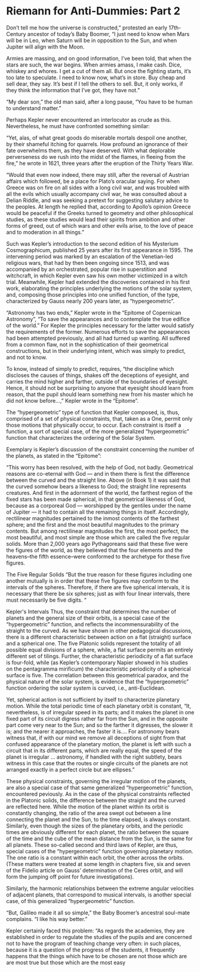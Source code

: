 # Riemann for Anti-Dummies: Part 2

Don’t tell me how the universe is constructed,” protested an early 17th-Century ancestor of today’s Baby Boomer, “I just need to know when Mars will be in Leo, when Saturn will be in opposition to the Sun, and when Jupiter will align with the Moon.

Armies are massing, and on good information, I’ve been told, that when the stars are such, the war begins. When armies amass, I make cash. Dice, whiskey and whores. I get a cut of them all. But once the fighting starts, it’s too late to speculate. I need to know now, what’s in store. Buy cheap and sell dear, they say. It’s best if I tell the others to sell. But, it only works, if they think the information that I’ve got, they have not.”

“My dear son,” the old man said, after a long pause, “You have to be human to understand matter.”

Perhaps Kepler never encountered an interlocutor as crude as this. Nevertheless, he must have confronted something similar:

“Yet, alas, of what great goods do miserable mortals despoil one another, by their shameful itching for quarrels. How profound an ignorance of their fate overwhelms them, as they have deserved. With what deplorable perverseness do we rush into the midst of the flames, in fleeing from the fire,” he wrote in 1621, three years after the eruption of the Thirty Years War.

“Would that even now indeed, there may still, after the reversal of Austrian affairs which followed, be a place for Plato’s oracular saying. For when Greece was on fire on all sides with a long civil war, and was troubled with all the evils which usually accompany civil war, he was consulted about a Delian Riddle, and was seeking a pretext for suggesting salutary advice to the peoples. At length he replied that, according to Apollo’s opinion Greece would be peaceful if the Greeks turned to geometry and other philosophical studies, as these studies would lead their spirits from ambition and other forms of greed, out of which wars and other evils arise, to the love of peace and to moderation in all things.”

Such was Kepler’s introduction to the second edition of his Mysterium Cosmographicum, published 25 years after its first appearance in 1595. The intervening period was marked by an escalation of the Venetian-led religious wars, that had by then been ongoing since 1513, and was accompanied by an orchestrated, popular rise in superstition and witchcraft, in which Kepler even saw his own mother victimized in a witch trial. Meanwhile, Kepler had extended the discoveries contained in his first work, elaborating the principles underlying the motions of the solar system, and, composing those principles into one unified function, of the type, characterized by Gauss nearly 200 years later, as “hypergeometric”.

“Astronomy has two ends,” Kepler wrote in the “Epitome of Copernican Astronomy”, “To save the appearances and to contemplate the true edifice of the world.” For Kepler the principles necessary for the latter would satisfy the requirements of the former. Numerous efforts to save the appearances had been attempted previously, and all had turned up wanting. All suffered from a common flaw, not in the sophistication of their geometrical constructions, but in their underlying intent, which was simply to predict, and not to know.

To know, instead of simply to predict, requires, “the discipline which discloses the causes of things, shakes off the deceptions of eyesight, and carries the mind higher and farther, outside of the boundaries of eyesight. Hence, it should not be surprising to anyone that eyesight should learn from reason, that the pupil should learn something new from his master which he did not know before…,” Kepler wrote in the “Epitome”.

The “hypergeometric” type of function that Kepler composed, is, thus, comprised of a set of physical constraints, that, taken as a One, permit only those motions that physically occur, to occur. Each constraint is itself a function, a sort of special case, of the more generalized “hypergeometric” function that characterizes the ordering of the Solar System.

Exemplary is Kepler’s discussion of the constraint concerning the number of the planets, as stated in the “Epitome”:

“This worry has been resolved, with the help of God, not badly. Geometrical reasons are co-eternal with God — and in them there is first the difference between the curved and the straight line. Above (in Book 1) it was said that the curved somehow bears a likeness to God; the straight line represents creatures. And first in the adornment of the world, the farthest region of the fixed stars has been made spherical, in that geometrical likeness of God, because as a corporeal God — worshipped by the gentiles under the name of Jupiter — it had to contain all the remaining things in itself. Accordingly, rectilinear magnitudes pertained to the inmost contents of the farthest sphere; and the first and the most beautiful magnitudes to the primary contents. But among rectilinear magnitudes the first, the most perfect, the most beautiful, and most simple are those which are called the five regular solids. More than 2,000 years ago Pythagoreans said that these five were the figures of the world, as they believed that the four elements and the heavens–the fifth essence–were conformed to the archetype for these five figures.

The Five Regular Solids
“But the true reason for these figures including one another mutually is in order that  these five figures may conform to the intervals of the spheres. Therefore, if there are five spherical intervals, it is necessary that there be six spheres; just as with four linear intervals, there must necessarily be five digits. “

Kepler's Intervals
Thus, the constraint that determines the number of planets and the general size of their orbits, is a special case of the “hypergeometric” function, and reflects the incommensurability of the straight to the curved. As we have shown in other pedagogical discussions, there is a different characteristic between action on a flat (straight) surface and a spherical one. The five Platonic solids represent the totality of all possible equal divisions of a sphere, while, a flat surface permits an entirely different set of tilings. Further, the characteristic periodicity of a flat surface is four-fold, while (as Kepler’s contemporary Napier showed in his studies on the pentagramma mirificum) the characteristic periodicity of a spherical surface is five. The correlation between this geometrical paradox, and the physical nature of the solar system, is evidence that the “hypergeometric” function ordering the solar system is curved, i.e., anti-Euclidean.

Yet, spherical action is not sufficient by itself to characterize planetary motion. While the total periodic time of each planetary orbit is constant, “It, nevertheless, is of irregular speed in its parts; and it makes the planet in one fixed part of its circuit digress rather far from the Sun, and in the opposite part come very near to the Sun; and so the farther it digresses, the slower it is; and the nearer it approaches, the faster it is…. For astronomy bears witness that, if with our mind we remove all deceptions of sight from that confused appearance of the planetary motion, the planet is left with such a circuit that in its different parts, which are really equal, the speed of the planet is irregular … astronomy, if handled with the right subtlety, bears witness in this case that the routes or single circuits of the planets are not arranged exactly in a perfect circle but are ellipses.”

These physical constraints, governing the irregular motion of the planets, are also a special case of that same generalized “hypergeometric” function, encountered peviously. As in the case of the physical constraints reflected in the Platonic solids, the difference between the straight and the curved are reflected here. While the motion of the planet within its orbit is constantly changing, the ratio of the area swept out between a line connecting the planet and the Sun, to the time elapsed, is always constant. Similarly, even though the sizes of the planetary orbits, and the periodic times are obviously different for each planet, the ratio between the square of the time and the cube of the mean distance from the Sun, is the same for all planets. These so-called second and third laws of Kepler, are thus, special cases of the “hypergeometric” function governing planetary motion. The one ratio is a constant within each orbit, the other across the orbits. (These matters were treated at some length in chapters five, six and seven of the Fidelio article on Gauss’ determination of the Ceres orbit, and will form the jumping off point for future investigations).

Similarly, the harmonic relationships between the extreme angular velocities of adjacent planets, that correspond to musical intervals, is another special case, of this generalized “hypergeometric” function.

“But, Galileo made it all so simple,” the Baby Boomer’s ancestral soul-mate complains. “I like his way better.”

Kepler certainly faced this problem: “As regards the academies, they are established in order to regulate the studies of the pupils and are concerned not to have the program of teaching change very often: in such places, because it is a question of the progress of the students, it frequently happens that the things which have to be chosen are not those which are are most true but those which are the most easy